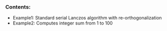 ### Contents:
* Example1: Standard serial Lanczos algorithm with re-orthogonalization
* Example2: Computes integer sum from 1 to 100
